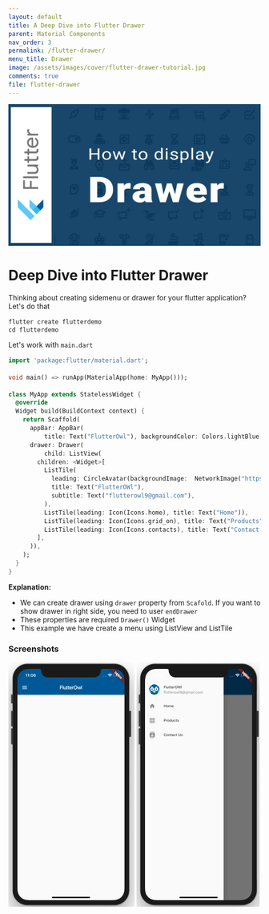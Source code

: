 ```yaml
---
layout: default
title: A Deep Dive into Flutter Drawer
parent: Material Components
nav_order: 3
permalink: /flutter-drawer/
menu_title: Drawer
image: /assets/images/cover/flutter-drawer-tutorial.jpg
comments: true
file: flutter-drawer
---
```


<img src="/assets/images/cover/flutter-drawer-tutorial.jpg">

# Deep Dive into Flutter Drawer

Thinking about creating sidemenu or drawer for your flutter application? Let's do that

    flutter create flutterdemo
    cd flutterdemo

Let's work with `main.dart`

```dart
import 'package:flutter/material.dart';

void main() => runApp(MaterialApp(home: MyApp()));

class MyApp extends StatelessWidget {
  @override
  Widget build(BuildContext context) {
    return Scaffold(
      appBar: AppBar(
          title: Text("FlutterOwl"), backgroundColor: Colors.lightBlue[900]),
      drawer: Drawer(
          child: ListView(
        children: <Widget>[
          ListTile(
            leading: CircleAvatar(backgroundImage:  NetworkImage("https://flutterowl.com/flutterowl.png")),
            title: Text("FlutterOWl"),
            subtitle: Text("flutterowl9@gmail.com"),
          ),
          ListTile(leading: Icon(Icons.home), title: Text("Home")),
          ListTile(leading: Icon(Icons.grid_on), title: Text("Products")),
          ListTile(leading: Icon(Icons.contacts), title: Text("Contact Us")),
        ],
      )),
    );
  }
}

```

**Explanation:**

-  We can create drawer using `drawer` property from `Scafold`. If you want to show drawer in right side, you need to user `endDrawer`
- These properties are required `Drawer()` Widget
- This example we have create a menu using ListView and ListTile


### Screenshots

<img src="/assets/images/screenshots/components/flutter-drawer-example1.png"> <img src="/assets/images/screenshots/components/flutter-drawer-example2.png">
